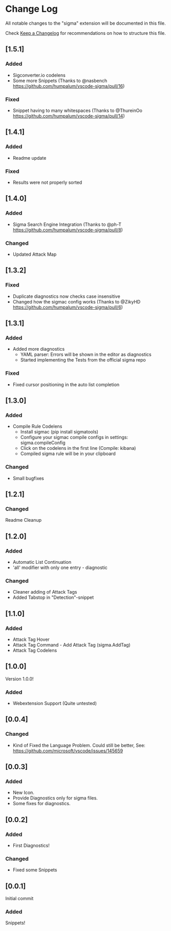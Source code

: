 # Change Log

All notable changes to the "sigma" extension will be documented in this file.

Check [Keep a Changelog](http://keepachangelog.com/) for recommendations on how to structure this file.
## [1.5.1]
### Added
- Sigconverter.io codelens
- Some more Snippets (Thanks to @nasbench https://github.com/humpalum/vscode-sigma/pull/16)

### Fixed
- Snippet having to many whitespaces (Thanks to @ThureinOo https://github.com/humpalum/vscode-sigma/pull/14)

## [1.4.1]
### Added
- Readme update
### Fixed
- Results were not properly sorted

## [1.4.0]
### Added
- Sigma Search Engine Integration (Thanks to @ph-T https://github.com/humpalum/vscode-sigma/pull/8)

### Changed
- Updated Attack Map
  
## [1.3.2]
### Fixed
- Duplicate diagnostics now checks case insensitive
- Changed how the sigmac config works (Thanks to @ZikyHD https://github.com/humpalum/vscode-sigma/pull/6)
## [1.3.1]
### Added
- Added more diagnostics
  - YAML parser: Errors will be shown in the editor as diagnostics
  - Started implementing the Tests from the official sigma repo

### Fixed
- Fixed cursor positioning in the auto list completion
## [1.3.0]
### Added
- Compile Rule Codelens
  - Install sigmac (pip install sigmatools)
  - Configure your sigmac compile configs in settings: sigma.compileConfig
  - Click on the codelens in the first line (Compile: kibana)
  - Compiled sigma rule will be in your clipboard

### Changed
- Small bugfixes
## [1.2.1]
### Changed
Readme Cleanup

## [1.2.0]
### Added
- Automatic List Continuation
- 'all' modifier with only one entry - diagnostic

### Changed
- Cleaner adding of Attack Tags
- Added Tabstop in "Detection"-snippet

## [1.1.0]
### Added
- Attack Tag Hover
- Attack Tag Command - Add Attack Tag (sigma.AddTag)
- Attack Tag Codelens

## [1.0.0]
Version 1.0.0!
### Added
- Webextension Support (Quite untested)
## [0.0.4]
### Changed
- Kind of Fixed the Language Problem. Could still be better, See: https://github.com/microsoft/vscode/issues/145659

## [0.0.3]
### Added
- New Icon.
- Provide Diagnostics only for sigma files.
- Some fixes for diagnostics.

## [0.0.2]
### Added
- First Diagnostics!
### Changed
- Fixed some Snippets

## [0.0.1]
Initial commit
### Added
Snippets!